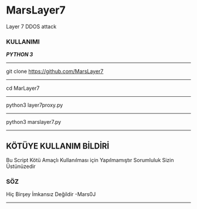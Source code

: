# MarsLayer7
Layer 7 DDOS attack

### KULLANIMI 
***PYTHON 3***
***
git clone https://github.com/MarsLayer7
***
cd MarLayer7
***
python3 layer7proxy.py
***
python3 marslayer7.py
***

## KÖTÜYE KULLANIM BİLDİRİ

Bu Script Kötü Amaçlı Kullanılması için Yapılmamıştır
Sorumluluk Sizin Üstünüzedir 

### SÖZ

Hiç Birşey İmkansız Değildir        -Mars0J

******

